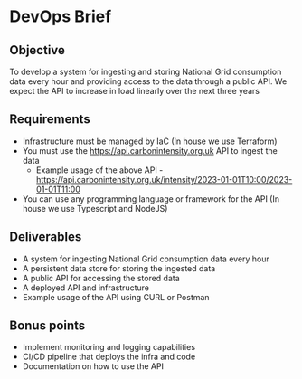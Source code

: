# DevOps Brief

## Objective

To develop a system for ingesting and storing National Grid consumption data every hour and providing access to the data through a public API. We expect the API to increase in load linearly over the next three years

## Requirements

- Infrastructure must be managed by IaC (In house we use Terraform)
- You must use the https://api.carbonintensity.org.uk API to ingest the data
  - Example usage of the above API - https://api.carbonintensity.org.uk/intensity/2023-01-01T10:00/2023-01-01T11:00
- You can use any programming language or framework for the API (In house we use Typescript and NodeJS)

## Deliverables

- A system for ingesting National Grid consumption data every hour
- A persistent data store for storing the ingested data
- A public API for accessing the stored data
- A deployed API and infrastructure
- Example usage of the API using CURL or Postman

## Bonus points

- Implement monitoring and logging capabilities
- CI/CD pipeline that deploys the infra and code
- Documentation on how to use the API
